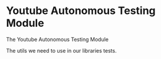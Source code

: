 # Youtube Autonomous Testing Module

The Youtube Autonomous Testing Module

The utils we need to use in our libraries tests.